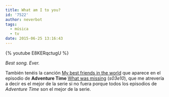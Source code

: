 ```yaml
---
title: What am I to you?
id: '7522'
author: neverbot
tags:
  - música
  - tv
date: 2015-06-25 13:16:43
---
```


{% youtube E8KERqctugU %}

_Best song. Ever._

También tenéis la canción [My best friends in the world](https://www.youtube.com/watch?v=L6c1xHLD6Uc) que aparece en el episodio de **Adventure Time** [What was missing](https://en.wikipedia.org/wiki/What_Was_Missing) (_s03e10_), que me atrevería a decir es el mejor de la serie si no fuera porque todos los episodios de _Adventure Time_ son el mejor de la serie.
